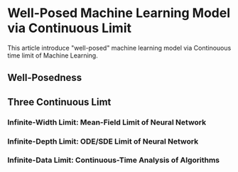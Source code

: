 # Well-Posed Machine Learning Model via Continuous Limit


This article introduce "well-posed" machine learning model via Continouous time limit of Machine Learning.

## Well-Posedness


## Three Continuous Limt

### Infinite-Width Limit: Mean-Field Limit of Neural Network

### Infinite-Depth Limit: ODE/SDE Limit of Neural Network

### Infinite-Data Limit: Continuous-Time Analysis of Algorithms

